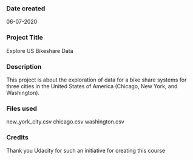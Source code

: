 ### Date created
06-07-2020

### Project Title
Explore US Bikeshare Data

### Description
This project is about the exploration of data for a bike share systems for three cities in the United States of America (Chicago, New York, and Washington).

### Files used
new_york_city.csv chicago.csv washington.csv

### Credits
Thank you Udacity for such an initiative for creating this course

